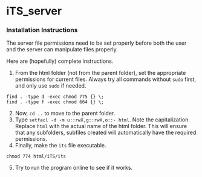 # iTS_server

### Installation Instructions

The server file permissions need to be set properly before both the user and the
server can manipulate files properly.

Here are (hopefully) complete instructions.

1. From the html folder (not from the parent folder), set the appropriate permissions
for current files. Always try all commands without `sudo` first, and only use `sudo` if needed.
```
find . -type d -exec chmod 775 {} \;
find . -type f -exec chmod 664 {} \;
```
2. Now, `cd ..` to move to the parent folder.
3. Type `setfacl -d -m u::rwX,g::rwX,o::- html`. Note the capitalization. Replace `html` with
the actual name of the html folder. This will ensure that any subfolders, subfiles created will
automatically have the required permissions.
4. Finally, make the `its` file executable.
```
chmod 774 html/iTS/its
```
5. Try to run the program online to see if it works.

